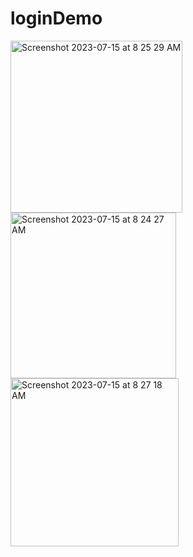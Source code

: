 # loginDemo
<img width="275" alt="Screenshot 2023-07-15 at 8 25 29 AM" src="https://github.com/ankitaamalap/loginDemo/assets/110492348/bb00ba41-0f9e-4b35-9308-0d2a6f3bcad5">

<img width="265" alt="Screenshot 2023-07-15 at 8 24 27 AM" src="https://github.com/ankitaamalap/loginDemo/assets/110492348/78a060ad-2eaf-4ace-af2f-3517d1fd4c9b">

<img width="269" alt="Screenshot 2023-07-15 at 8 27 18 AM" src="https://github.com/ankitaamalap/loginDemo/assets/110492348/79916d51-9d1b-41a8-984b-385be144b060">
